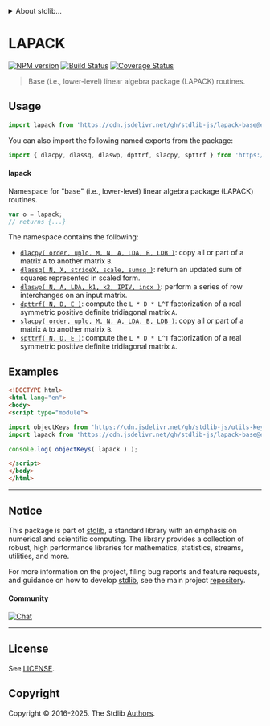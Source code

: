 <!--

@license Apache-2.0

Copyright (c) 2024 The Stdlib Authors.

Licensed under the Apache License, Version 2.0 (the "License");
you may not use this file except in compliance with the License.
You may obtain a copy of the License at

   http://www.apache.org/licenses/LICENSE-2.0

Unless required by applicable law or agreed to in writing, software
distributed under the License is distributed on an "AS IS" BASIS,
WITHOUT WARRANTIES OR CONDITIONS OF ANY KIND, either express or implied.
See the License for the specific language governing permissions and
limitations under the License.

-->


<details>
  <summary>
    About stdlib...
  </summary>
  <p>We believe in a future in which the web is a preferred environment for numerical computation. To help realize this future, we've built stdlib. stdlib is a standard library, with an emphasis on numerical and scientific computation, written in JavaScript (and C) for execution in browsers and in Node.js.</p>
  <p>The library is fully decomposable, being architected in such a way that you can swap out and mix and match APIs and functionality to cater to your exact preferences and use cases.</p>
  <p>When you use stdlib, you can be absolutely certain that you are using the most thorough, rigorous, well-written, studied, documented, tested, measured, and high-quality code out there.</p>
  <p>To join us in bringing numerical computing to the web, get started by checking us out on <a href="https://github.com/stdlib-js/stdlib">GitHub</a>, and please consider <a href="https://opencollective.com/stdlib">financially supporting stdlib</a>. We greatly appreciate your continued support!</p>
</details>

# LAPACK

[![NPM version][npm-image]][npm-url] [![Build Status][test-image]][test-url] [![Coverage Status][coverage-image]][coverage-url] <!-- [![dependencies][dependencies-image]][dependencies-url] -->

> Base (i.e., lower-level) linear algebra package (LAPACK) routines.



<section class="usage">

## Usage

```javascript
import lapack from 'https://cdn.jsdelivr.net/gh/stdlib-js/lapack-base@esm/index.mjs';
```

You can also import the following named exports from the package:

```javascript
import { dlacpy, dlassq, dlaswp, dpttrf, slacpy, spttrf } from 'https://cdn.jsdelivr.net/gh/stdlib-js/lapack-base@esm/index.mjs';
```

#### lapack

Namespace for "base" (i.e., lower-level) linear algebra package (LAPACK) routines.

```javascript
var o = lapack;
// returns {...}
```

The namespace contains the following:

<!-- <toc pattern="*"> -->

<div class="namespace-toc">

-   <span class="signature">[`dlacpy( order, uplo, M, N, A, LDA, B, LDB )`][@stdlib/lapack/base/dlacpy]</span><span class="delimiter">: </span><span class="description">copy all or part of a matrix `A` to another matrix `B`.</span>
-   <span class="signature">[`dlassq( N, X, strideX, scale, sumsq )`][@stdlib/lapack/base/dlassq]</span><span class="delimiter">: </span><span class="description">return an updated sum of squares represented in scaled form.</span>
-   <span class="signature">[`dlaswp( N, A, LDA, k1, k2, IPIV, incx )`][@stdlib/lapack/base/dlaswp]</span><span class="delimiter">: </span><span class="description">perform a series of row interchanges on an input matrix.</span>
-   <span class="signature">[`dpttrf( N, D, E )`][@stdlib/lapack/base/dpttrf]</span><span class="delimiter">: </span><span class="description">compute the `L * D * L^T` factorization of a real symmetric positive definite tridiagonal matrix `A`.</span>
-   <span class="signature">[`slacpy( order, uplo, M, N, A, LDA, B, LDB )`][@stdlib/lapack/base/slacpy]</span><span class="delimiter">: </span><span class="description">copy all or part of a matrix `A` to another matrix `B`.</span>
-   <span class="signature">[`spttrf( N, D, E )`][@stdlib/lapack/base/spttrf]</span><span class="delimiter">: </span><span class="description">compute the `L * D * L^T` factorization of a real symmetric positive definite tridiagonal matrix `A`.</span>

</div>

<!-- </toc> -->

</section>

<!-- /.usage -->

<section class="examples">

## Examples

<!-- TODO: better examples -->

<!-- eslint no-undef: "error" -->

```html
<!DOCTYPE html>
<html lang="en">
<body>
<script type="module">

import objectKeys from 'https://cdn.jsdelivr.net/gh/stdlib-js/utils-keys@esm/index.mjs';
import lapack from 'https://cdn.jsdelivr.net/gh/stdlib-js/lapack-base@esm/index.mjs';

console.log( objectKeys( lapack ) );

</script>
</body>
</html>
```

</section>

<!-- /.examples -->

<!-- Section for related `stdlib` packages. Do not manually edit this section, as it is automatically populated. -->

<section class="related">

</section>

<!-- /.related -->

<!-- Section for all links. Make sure to keep an empty line after the `section` element and another before the `/section` close. -->


<section class="main-repo" >

* * *

## Notice

This package is part of [stdlib][stdlib], a standard library with an emphasis on numerical and scientific computing. The library provides a collection of robust, high performance libraries for mathematics, statistics, streams, utilities, and more.

For more information on the project, filing bug reports and feature requests, and guidance on how to develop [stdlib][stdlib], see the main project [repository][stdlib].

#### Community

[![Chat][chat-image]][chat-url]

---

## License

See [LICENSE][stdlib-license].


## Copyright

Copyright &copy; 2016-2025. The Stdlib [Authors][stdlib-authors].

</section>

<!-- /.stdlib -->

<!-- Section for all links. Make sure to keep an empty line after the `section` element and another before the `/section` close. -->

<section class="links">

[npm-image]: http://img.shields.io/npm/v/@stdlib/lapack-base.svg
[npm-url]: https://npmjs.org/package/@stdlib/lapack-base

[test-image]: https://github.com/stdlib-js/lapack-base/actions/workflows/test.yml/badge.svg?branch=main
[test-url]: https://github.com/stdlib-js/lapack-base/actions/workflows/test.yml?query=branch:main

[coverage-image]: https://img.shields.io/codecov/c/github/stdlib-js/lapack-base/main.svg
[coverage-url]: https://codecov.io/github/stdlib-js/lapack-base?branch=main

<!--

[dependencies-image]: https://img.shields.io/david/stdlib-js/lapack-base.svg
[dependencies-url]: https://david-dm.org/stdlib-js/lapack-base/main

-->

[chat-image]: https://img.shields.io/gitter/room/stdlib-js/stdlib.svg
[chat-url]: https://app.gitter.im/#/room/#stdlib-js_stdlib:gitter.im

[stdlib]: https://github.com/stdlib-js/stdlib

[stdlib-authors]: https://github.com/stdlib-js/stdlib/graphs/contributors

[umd]: https://github.com/umdjs/umd
[es-module]: https://developer.mozilla.org/en-US/docs/Web/JavaScript/Guide/Modules

[deno-url]: https://github.com/stdlib-js/lapack-base/tree/deno
[deno-readme]: https://github.com/stdlib-js/lapack-base/blob/deno/README.md
[umd-url]: https://github.com/stdlib-js/lapack-base/tree/umd
[umd-readme]: https://github.com/stdlib-js/lapack-base/blob/umd/README.md
[esm-url]: https://github.com/stdlib-js/lapack-base/tree/esm
[esm-readme]: https://github.com/stdlib-js/lapack-base/blob/esm/README.md
[branches-url]: https://github.com/stdlib-js/lapack-base/blob/main/branches.md

[stdlib-license]: https://raw.githubusercontent.com/stdlib-js/lapack-base/main/LICENSE

<!-- <toc-links> -->

[@stdlib/lapack/base/dlacpy]: https://github.com/stdlib-js/lapack-base-dlacpy/tree/esm

[@stdlib/lapack/base/dlassq]: https://github.com/stdlib-js/lapack-base-dlassq/tree/esm

[@stdlib/lapack/base/dlaswp]: https://github.com/stdlib-js/lapack-base-dlaswp/tree/esm

[@stdlib/lapack/base/dpttrf]: https://github.com/stdlib-js/lapack-base-dpttrf/tree/esm

[@stdlib/lapack/base/slacpy]: https://github.com/stdlib-js/lapack-base-slacpy/tree/esm

[@stdlib/lapack/base/spttrf]: https://github.com/stdlib-js/lapack-base-spttrf/tree/esm

<!-- </toc-links> -->

</section>

<!-- /.links -->
